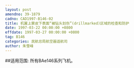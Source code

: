 ```yaml
---
layout: post
amendno: 39-1879
cadno: CAD1997-B146-02
title: 机翼上蒙皮下表面“被钻头划伤”(drillmarked)区域的检查和防护
date: 1997-03-22 00:00:00 +0800
effdate: 1997-03-27 00:00:00 +0800
tag: B146
categories: 民航总局航空器适航司
author: 朱雪峰
---
```


##适用范围:
所有BAe146系列飞机。

